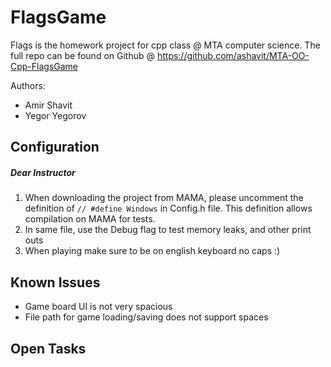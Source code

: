 # FlagsGame

Flags is the homework project for cpp class @ MTA computer science.
The full repo can be found on Github @ https://github.com/ashavit/MTA-OO-Cpp-FlagsGame

Authors:
* Amir Shavit
* Yegor Yegorov

## Configuration
##### Dear Instructor
1. When downloading the project from MAMA, please uncomment the definition of `// #define Windows` in Config.h file.
This definition allows compilation on MAMA for tests.
2. In same file, use the Debug flag to test memory leaks, and other print outs
3. When playing make sure to be on english keyboard no caps :)


## Known Issues
* Game board UI is not very spacious
* File path for game loading/saving does not support spaces

## Open Tasks
